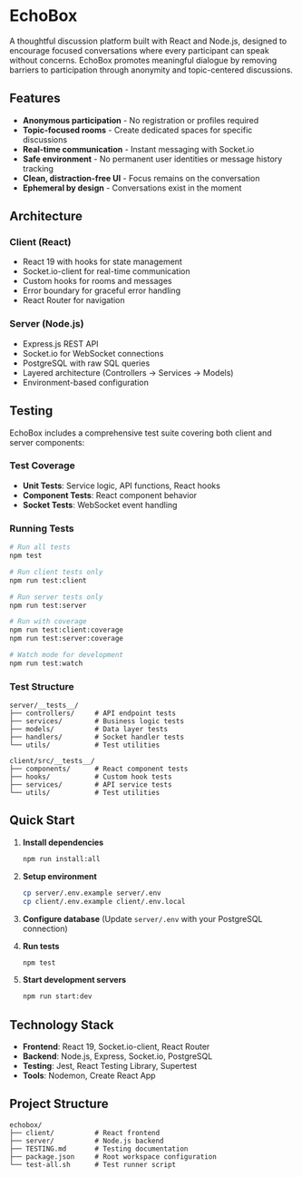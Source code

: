 # EchoBox

A thoughtful discussion platform built with React and Node.js, designed to encourage focused conversations where every participant can speak without concerns. EchoBox promotes meaningful dialogue by removing barriers to participation through anonymity and topic-centered discussions.

## Features

- **Anonymous participation** - No registration or profiles required
- **Topic-focused rooms** - Create dedicated spaces for specific discussions
- **Real-time communication** - Instant messaging with Socket.io
- **Safe environment** - No permanent user identities or message history tracking
- **Clean, distraction-free UI** - Focus remains on the conversation
- **Ephemeral by design** - Conversations exist in the moment

## Architecture

### Client (React)
- React 19 with hooks for state management
- Socket.io-client for real-time communication
- Custom hooks for rooms and messages
- Error boundary for graceful error handling
- React Router for navigation

### Server (Node.js)
- Express.js REST API
- Socket.io for WebSocket connections
- PostgreSQL with raw SQL queries
- Layered architecture (Controllers → Services → Models)
- Environment-based configuration

## Testing

EchoBox includes a comprehensive test suite covering both client and server components:

### Test Coverage
- **Unit Tests**: Service logic, API functions, React hooks
- **Component Tests**: React component behavior
- **Socket Tests**: WebSocket event handling

### Running Tests

```bash
# Run all tests
npm test

# Run client tests only
npm run test:client

# Run server tests only  
npm run test:server

# Run with coverage
npm run test:client:coverage
npm run test:server:coverage

# Watch mode for development
npm run test:watch
```

### Test Structure

```
server/__tests__/
├── controllers/     # API endpoint tests
├── services/        # Business logic tests  
├── models/          # Data layer tests
├── handlers/        # Socket handler tests
└── utils/           # Test utilities

client/src/__tests__/
├── components/      # React component tests
├── hooks/           # Custom hook tests
├── services/        # API service tests
└── utils/           # Test utilities
```

## Quick Start

1. **Install dependencies**
   ```bash
   npm run install:all
   ```

2. **Setup environment**
   ```bash
   cp server/.env.example server/.env
   cp client/.env.example client/.env.local
   ```

3. **Configure database** (Update `server/.env` with your PostgreSQL connection)

4. **Run tests**
   ```bash
   npm test
   ```

5. **Start development servers**
   ```bash
   npm run start:dev
   ```

## Technology Stack

- **Frontend**: React 19, Socket.io-client, React Router
- **Backend**: Node.js, Express, Socket.io, PostgreSQL
- **Testing**: Jest, React Testing Library, Supertest
- **Tools**: Nodemon, Create React App

## Project Structure

```
echobox/
├── client/          # React frontend
├── server/          # Node.js backend
├── TESTING.md       # Testing documentation
├── package.json     # Root workspace configuration
└── test-all.sh      # Test runner script
```
